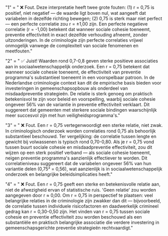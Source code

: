 "1" = " ❌ Fout. Deze interpretatie heeft twee grote fouten: (1) r = 0,75 is positief, niet negatief — de waarde ligt boven nul, wat aangeeft dat variabelen in dezelfde richting bewegen; (2) 0,75 is sterk maar niet perfect — een perfecte correlatie zou r = ±1,00 zijn. Een perfecte negatieve correlatie (r = -1,00) betekent dat wanneer sociale cohesie toeneemt, preventie effectiviteit in exact dezelfde verhouding afneemt, zonder uitzonderingen. In de criminologie zijn perfecte correlaties vrijwel onmogelijk vanwege de complexiteit van sociale fenomenen en meetfouten."

"2" = " ✅ Juist! Waarden rond 0,7-0,8 geven sterke positieve associaties aan in sociaalwetenschappelijk onderzoek. Een r = 0,75 betekent dat wanneer sociale cohesie toeneemt, de effectiviteit van preventie programma's substantieel toeneemt in een voorspelbaar patroon. In de Nederlandse criminologie context kan dit de empirische basis bieden voor investeringen in gemeenschapsopbouw als onderdeel van misdaadpreventie strategieën. De relatie is sterk genoeg om praktisch betekenisvol te zijn voor beleid en voorspelling, waarbij sociale cohesie ongeveer 56% van de variantie in preventie effectiviteit verklaart. Dit suggereert dat gemeenten met sterkere sociale bindingen waarschijnlijk meer succesvol zijn met hun veiligheidsprogramma's."

"3" = " ❌ Fout. Een r = 0,75 vertegenwoordigt een sterke relatie, niet zwak. In criminologisch onderzoek worden correlaties rond 0,75 als behoorlijk substantieel beschouwd. Ter vergelijking: de correlatie tussen lengte en gewicht bij volwassenen is typisch rond 0,70-0,80. Als je r = 0,75 vond tussen buurt sociale cohesie en misdaadpreventie effectiviteit, zou dit wijzen op een sterk positief verband — als sociale cohesie toeneemt, neigen preventie programma's aanzienlijk effectiever te worden. Dit correlatieniveau suggereert dat de variabelen ongeveer 56% van hun variantie delen (0,75² = 0,56), wat aanzienlijk is in sociaalwetenschappelijk onderzoek en belangrijke beleidsimplicaties heeft."

"4" = " ❌ Fout. Een r = 0,75 geeft een sterke en betekenisvolle relatie aan, niet de afwezigheid ervan of statistische ruis. 'Geen relatie' zou worden aangegeven door r ≈ 0,00. Om r = 0,75 in perspectief te plaatsen: veel belangrijke relaties in de criminologie zijn zwakker dan dit — bijvoorbeeld, de correlatie tussen individuele risicofactoren en daadwerkelijk crimineel gedrag kan r = 0,30-0,50 zijn. Het vinden van r = 0,75 tussen sociale cohesie en preventie effectiviteit zou worden beschouwd als een substantiële en praktisch belangrijke associatie die verdere investering in gemeenschapsgerichte preventie strategieën rechtvaardigt."